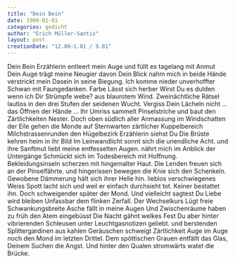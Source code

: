 ```yaml
---
title: "Dein Bein"
date: 1900-01-01
categories: gedicht
author: "Erich Müller-Santis"
layout: post
creationDate: "12.80–1.81 / 9.81"
---
```

Dein Bein
Erzählerin
entleert mein Auge
und füllt es tagelang mit Anmut
Dein Auge trägt
meine Neugier davon
Dein Blick nahm mich in beide
Hände
verstrickt mein Dasein
in seine Biegung.
Ich komme nieder
unverhoffter Schwan
mit Faungedanken.
Farbe
Lässt sich herber
Wirst Du es dulden wenn ich
Dir Strümpfe webe?
aus blaurotem Wind.
Zweinächtliche Rätsel
lautlos
in den drei Stufen der seidenen Wucht.
Vergiss Dein Lächeln nicht …
das Öffnen der Hände …
Ihr Umriss sammelt
Pinselstriche
und baut
den Zärtlichkeiten Nester.
Doch oben
südlich aller Anmassung
im Windschatten der Eile gehen
die Monde auf
Sternwarten
zärtlicher Kuppelbereich
Milchstrassenrunden
den Hügelbezirk
Erzählerin siehst Du
Die Brüste kehren
heim in ihr Bild
Im Leinwandlicht sonnt sich
die unendliche Acht.
und ihre Sanftmut liebt
meine entfesselten Augen.
nährt mich
im Anblick der Untergänge
Schmückt sich im Todesbereich
mit Hoffnung.
Bekleidungsinseln scherzen
mit hingemalter Haut.
Die Lenden freuen
sich an der Pinselfährte.
und hingerissen bewegen
die Knie sich den Schenkeln.
Gewobene Dämmerung hält
sich ihrer Helle hin.
lieblos
verschwiegenes Weiss
Spott lacht sich
und weil er einfach durchsieht
tot.
Keiner bestattet ihn.
Doch schweigender später
der Mond.
Und vielleicht sagtest Du
Liebe wird bleiben
Unfassbar dem flinken Zerfall.
Der Wechselkurs
Lügt freie Schwankungsbreite
Asche fällt in meine Augen
Und Zwischenräume haben zu früh
den Atem eingebüsst
Die Nacht gähnt welkes Fest
Du aber
hinter vibrierenden Schleusen
unter Leuchtgasnotizen geliebt.
und berstenden Splittergardinen
aus kahlen Geräuschen schweigt
Zärtlichkeit
Auge im Auge noch
den Mond im letzten Drittel.
Dem spöttischen Grauen entfällt
das Glas,
Deinem Suchen die Angst.
Und hinter den Qualen
stromwärts
watet die Brücke.
